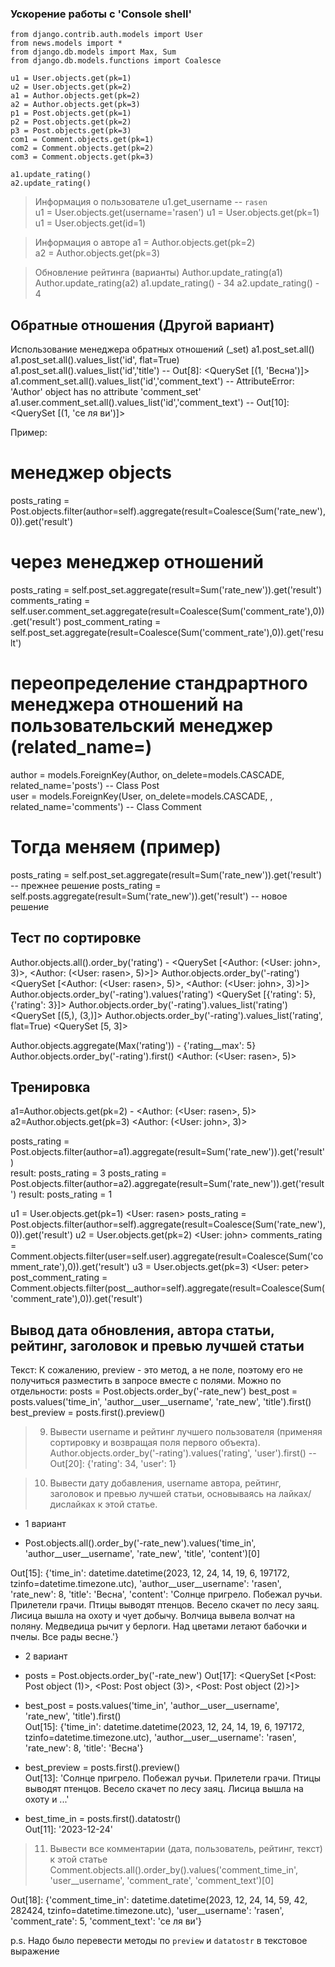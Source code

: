 
### Ускорение работы с 'Console shell'

```
from django.contrib.auth.models import User
from news.models import *
from django.db.models import Max, Sum
from django.db.models.functions import Coalesce

u1 = User.objects.get(pk=1)
u2 = User.objects.get(pk=2)
a1 = Author.objects.get(pk=2)
a2 = Author.objects.get(pk=3)
p1 = Post.objects.get(pk=1)
p2 = Post.objects.get(pk=2)
p3 = Post.objects.get(pk=3)
com1 = Comment.objects.get(pk=1)
com2 = Comment.objects.get(pk=2)
com3 = Comment.objects.get(pk=3)

a1.update_rating()  
a2.update_rating()
```

> Информация о пользователе 
    u1.get_username -- `rasen`  
    u1 = User.objects.get(username='rasen') 
    u1 = User.objects.get(pk=1) 
    u1 = User.objects.get(id=1)

> Информация о авторе
a1 = Author.objects.get(pk=2)    
a2 = Author.objects.get(pk=3)

> Обновление рейтинга (варианты) 
Author.update_rating(a1) 
Author.update_rating(a2)
a1.update_rating() - 34
a2.update_rating() - 4

Обратные отношения (Другой вариант)
-----------------------------------
Использование менеджера обратных отношений (_set) 
a1.post_set.all()
a1.post_set.all().values_list('id', flat=True)
a1.post_set.all().values_list('id','title')  -- Out[8]: <QuerySet [(1, 'Весна')]>
a1.comment_set.all().values_list('id','comment_text') -- AttributeError: 'Author' object has no attribute 'comment_set'
a1.user.comment_set.all().values_list('id','comment_text') -- Out[10]: <QuerySet [(1, 'се ля ви')]>

Пример:
# менеджер objects
posts_rating = Post.objects.filter(author=self).aggregate(result=Coalesce(Sum('rate_new'),0)).get('result')
# через менеджер отношений
posts_rating = self.post_set.aggregate(result=Sum('rate_new')).get('result') 
comments_rating = self.user.comment_set.aggregate(result=Coalesce(Sum('comment_rate'),0)).get('result')
post_comment_rating = self.post_set.aggregate(result=Coalesce(Sum('comment_rate'),0)).get('result')

#  переопределение стандрартного менеджера отношений на пользовательский менеджер (related_name=)
author = models.ForeignKey(Author, on_delete=models.CASCADE, related_name='posts') -- Class Post  
user = models.ForeignKey(User, on_delete=models.CASCADE, , related_name='comments')   -- Class Comment
# Тогда меняем (пример)
posts_rating = self.post_set.aggregate(result=Sum('rate_new')).get('result')  -- прежнее решение 
posts_rating = self.posts.aggregate(result=Sum('rate_new')).get('result')   -- новое решение


Тест по  сортировке 
----------------------------
Author.objects.all().order_by('rating') - <QuerySet [<Author: (<User: john>, 3)>, <Author: (<User: rasen>, 5)>]>
Author.objects.order_by('-rating') <QuerySet [<Author: (<User: rasen>, 5)>, <Author: (<User: john>, 3)>]>
Author.objects.order_by('-rating').values('rating')  <QuerySet [{'rating': 5}, {'rating': 3}]>
Author.objects.order_by('-rating').values_list('rating') <QuerySet [(5,), (3,)]>
Author.objects.order_by('-rating').values_list('rating', flat=True) <QuerySet [5, 3]>

Author.objects.aggregate(Max('rating')) - {'rating__max': 5}
Author.objects.order_by('-rating').first() <Author: (<User: rasen>, 5)>

Тренировка
------------
a1=Author.objects.get(pk=2) - <Author: (<User: rasen>, 5)>
a2=Author.objects.get(pk=3) <Author: (<User: john>, 3)>

posts_rating = Post.objects.filter(author=a1).aggregate(result=Sum('rate_new')).get('result')    
result: posts_rating = 3 
posts_rating = Post.objects.filter(author=a2).aggregate(result=Sum('rate_new')).get('result')
result: posts_rating = 1

u1 = User.objects.get(pk=1) <User: rasen>
posts_rating = Post.objects.filter(author=self).aggregate(result=Coalesce(Sum('rate_new'),0)).get('result')
u2 = User.objects.get(pk=2)  <User: john>
comments_rating = Comment.objects.filter(user=self.user).aggregate(result=Coalesce(Sum('comment_rate'),0)).get('result')
u3 = User.objects.get(pk=3)  <User: peter>
post_comment_rating = Comment.objects.filter(post__author=self).aggregate(result=Coalesce(Sum('comment_rate'),0)).get('result')   

Вывод дата обновления, автора статьи,  рейтинг, заголовок и превью лучшей статьи
-------------------------------------------------------------------------------
Текст:
К сожалению, preview - это метод, а не поле, поэтому его не получиться разместить в запросе 
вместе с полями.
Можно по отдельности:
posts = Post.objects.order_by('-rate_new')
best_post = posts.values('time_in', 'author__user__username', 'rate_new', 'title').first()
best_preview = posts.first().preview() 

>9. Вывести username и рейтинг лучшего пользователя (применяя сортировку и возвращая поля первого объекта).
Author.objects.order_by('-rating').values('rating', 'user').first()
-- Out[20]: {'rating': 34, 'user': 1}


>10. Вывести дату добавления, username автора, рейтинг, заголовок и превью лучшей статьи, 
основываясь на лайках/дислайках к этой статье.

- 1 вариант
* Post.objects.all().order_by('-rate_new').values('time_in', 'author__user__username', 'rate_new', 'title', 'content')[0]

Out[15]: 
{'time_in': datetime.datetime(2023, 12, 24, 14, 19, 6, 197172, tzinfo=datetime.timezone.utc),
 'author__user__username': 'rasen',
 'rate_new': 8,
 'title': 'Весна',
 'content': 'Солнце пригрело. Побежал ручьи. Прилетели грачи. Птицы выводят птенцов. Весело скачет по лесу заяц. 
Лисица вышла на охоту и чует добычу. Волчица вывела волчат на поляну. Медведица рычит у берлоги. 
Над цветами летают бабочки и пчелы. Все рады весне.'}

- 2 вариант
* posts = Post.objects.order_by('-rate_new')
Out[17]: <QuerySet [<Post: Post object (1)>, <Post: Post object (3)>, <Post: Post object (2)>]>

* best_post = posts.values('time_in', 'author__user__username', 'rate_new', 'title').first()  
Out[15]: 
{'time_in': datetime.datetime(2023, 12, 24, 14, 19, 6, 197172, tzinfo=datetime.timezone.utc),
 'author__user__username': 'rasen',
 'rate_new': 8,
 'title': 'Весна'}

* best_preview = posts.first().preview()  
Out[13]: 'Солнце пригрело. Побежал ручьи. Прилетели грачи. Птицы выводят птенцов. 
Весело скачет по лесу заяц. Лисица вышла на охоту и ...'

* best_time_in = posts.first().datatostr()   
Out[11]: '2023-12-24'


>11. Вывести все комментарии (дата, пользователь, рейтинг, текст) к этой статье
Comment.objects.all().order_by().values('comment_time_in', 'user__username', 'comment_rate', 'comment_text')[0]

Out[18]: 
{'comment_time_in': datetime.datetime(2023, 12, 24, 14, 59, 42, 282424, tzinfo=datetime.timezone.utc),
 'user__username': 'rasen',
 'comment_rate': 5,
 'comment_text': 'се ля ви'}



p.s. Надо было перевести методы по `preview` и `datatostr` в текстовое выражение
